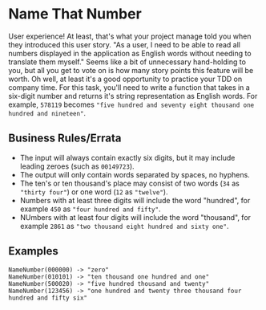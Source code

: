 # Name That Number

User experience! At least, that's what your project manage told you when they introduced this user story. "As a user, I need to be able to read all numbers displayed in the application as English words without needing to translate them myself." Seems like a bit of unnecessary hand-holding to you, but all you get to vote on is how many story points this feature will be worth. Oh well, at least it's a good opportunity to practice your TDD on company time. For this task, you'll need to write a function that takes in a six-digit number and returns it's string representation as English words. For example, `578119` becomes `"five hundred and seventy eight thousand one hundred and nineteen"`.

## Business Rules/Errata

- The input will always contain exactly six digits, but it may include leading zeroes (such as `00149723`).
- The output will only contain words separated by spaces, no hyphens.
- The ten's or ten thousand's place may consist of two words (`34` as `"thirty four"`) or one word (`12` as `"twelve"`).
- Numbers with at least three digits will include the word "hundred", for example `450` as `"four hundred and fifty"`.
- NUmbers with at least four digits will include the word "thousand", for example `2861` as `"two thousand eight hundred and sixty one"`.

## Examples

```
NameNumber(000000) -> "zero"
NameNumber(010101) -> "ten thousand one hundred and one"
NameNumber(500020) -> "five hundred thousand and twenty"
NameNumber(123456) -> "one hundred and twenty three thousand four hundred and fifty six"
```